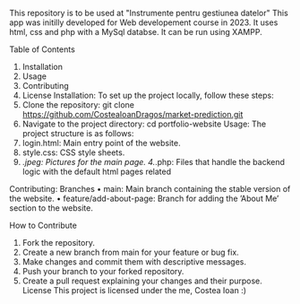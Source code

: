 This repository is to be used at "Instrumente pentru gestiunea datelor"
This app was initilly developed for Web developement course in 2023. It uses html, css and php with a MySql databse. It can be run using XAMPP.

Table of Contents
1. Installation
2. Usage
3. Contributing
4. License
Installation: To set up the project locally, follow these steps:
1. Clone the repository:
git clone https://github.com/CosteaIoanDragos/market-prediction.git
2. Navigate to the project directory:
cd portfolio-website
Usage: The project structure is as follows:
1. login.html: Main entry point of the website.
2. style.css:  CSS style sheets.
3. *.jpeg: Pictures for the main page.
4.*.php: Files that handle the backend logic with the default html pages related
   
Contributing:
Branches
• main: Main branch containing the stable version of the website.
• feature/add-about-page: Branch for adding the ’About Me’ section to
the website.



How to Contribute
1. Fork the repository.
2. Create a new branch from main for your feature or bug fix.
3. Make changes and commit them with descriptive messages.
4. Push your branch to your forked repository.
5. Create a pull request explaining your changes and their purpose.
License This project is licensed under the me, Costea Ioan :)

